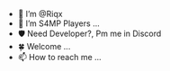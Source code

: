 - 🍁 I’m @Riqx
- 🚬 I’m S4MP Players ...
- 🛡️ Need Developer?, Pm me in Discord
- 🍀 Welcome ...
- 📫 How to reach me ...

<!---
Riqx/Riqx is a ✨ special ✨ repository because its `README.md` (this file) appears on your GitHub profile.
You can click the Preview link to take a look at your changes.
--->
